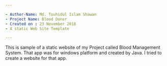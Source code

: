 ```yaml
---

- Author-Name: Md. Touhidul Islam Shawan 
- Project Name: Blood Donor 
- Created on : 23 November 2018 
- A static Web Site Template 

---
```


This is sample of a static website of my Project called Blood Management System. That app was for windows platform and created by Java. I tried to create a website for that app.
